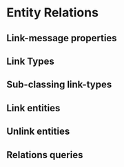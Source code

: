 # Entity Relations
## Link-message properties
## Link Types
## Sub-classing link-types
## Link entities
## Unlink entities
## Relations queries
